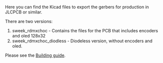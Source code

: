 Here you can find the Kicad files to export the gerbers for production in JLCPCB or similar.

There are two versions:
1. sweek_rdmxchoc - Contains the files for the PCB that includes encoders and oled 128x32
2. sweek_rdmxchoc_diodless - Diodeless version, without encoders and oled.

Please see the [Building guide](https://github.com/earvingad/Sweek/blob/main/src/buildingguide.org).
